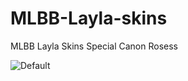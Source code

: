 # MLBB-Layla-skins
MLBB Layla Skins Special Canon Rosess

![Default](https://orig00.deviantart.net/a857/f/2017/244/1/7/mobile_legends___layla__cannon_and_roses__by_dap5id-dbm0up6.png)
